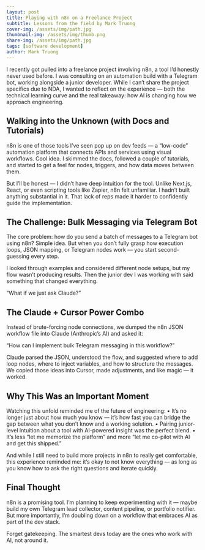 ```yaml
---
layout: post
title: Playing with n8n on a Freelance Project
subtitle: Lessons from the field by Mark Truong
cover-img: /assets/img/path.jpg
thumbnail-img: /assets/img/thumb.png
share-img: /assets/img/path.jpg
tags: [software development]
author: Mark Truong
---
```


I recently got pulled into a freelance project involving n8n, a tool I’d honestly never used before. I was consulting on an automation build with a Telegram bot, working alongside a junior developer. While I can’t share the project specifics due to NDA, I wanted to reflect on the experience — both the technical learning curve and the real takeaway: how AI is changing how we approach engineering.

## Walking into the Unknown (with Docs and Tutorials)

n8n is one of those tools I’ve seen pop up on dev feeds — a “low-code” automation platform that connects APIs and services using visual workflows. Cool idea. I skimmed the docs, followed a couple of tutorials, and started to get a feel for nodes, triggers, and how data moves between them.

But I’ll be honest — I didn’t have deep intuition for the tool. Unlike Next.js, React, or even scripting tools like Zapier, n8n felt unfamiliar. I hadn’t built anything substantial in it. That lack of reps made it harder to confidently guide the implementation.

## The Challenge: Bulk Messaging via Telegram Bot

The core problem: how do you send a batch of messages to a Telegram bot using n8n?
Simple idea. But when you don’t fully grasp how execution loops, JSON mapping, or Telegram nodes work — you start second-guessing every step.

I looked through examples and considered different node setups, but my flow wasn’t producing results. Then the junior dev I was working with said something that changed everything.

“What if we just ask Claude?”

## The Claude + Cursor Power Combo

Instead of brute-forcing node connections, we dumped the n8n JSON workflow file into Claude (Anthropic’s AI) and asked it:

“How can I implement bulk Telegram messaging in this workflow?”

Claude parsed the JSON, understood the flow, and suggested where to add loop nodes, where to inject variables, and how to structure the messages. We copied those ideas into Cursor, made adjustments, and like magic — it worked.

## Why This Was an Important Moment

Watching this unfold reminded me of the future of engineering:
	•	It’s no longer just about how much you know — it’s how fast you can bridge the gap between what you don’t know and a working solution.
	•	Pairing junior-level intuition about a tool with AI-powered insight was the perfect blend.
	•	It’s less “let me memorize the platform” and more “let me co-pilot with AI and get this shipped.”

And while I still need to build more projects in n8n to really get comfortable, this experience reminded me: it’s okay to not know everything — as long as you know how to ask the right questions and iterate quickly.

## Final Thought

n8n is a promising tool. I’m planning to keep experimenting with it — maybe build my own Telegram lead collector, content pipeline, or portfolio notifier. But more importantly, I’m doubling down on a workflow that embraces AI as part of the dev stack.

Forget gatekeeping. The smartest devs today are the ones who work with AI, not around it.

